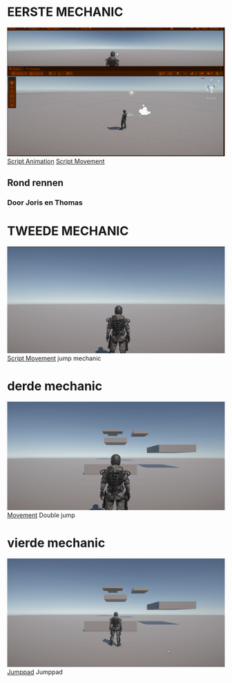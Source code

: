 # EERSTE MECHANIC
![RUN MECHANIC](RUNMECHANIC.gif)
[Script Animation](Assets/Assets/Scripts/Animate.cs)
[Script Movement](Assets/Assets/Scripts/Movement.cs)
## Rond rennen
### Door Joris en Thomas
# TWEEDE MECHANIC
![Mechanic2](Mechanic2.gif)
[Script Movement](Assets/Assets/Scripts/Movement.cs)
jump mechanic
# derde mechanic
![Mechanic3](Mechanic%203.gif)
[Movement](Assets/Assets/Scripts/Movement.cs)
Double jump
# vierde mechanic
![Mechanic4](Mechanic%204.gif)
[Jumppad](Assets/Assets/Scripts/Jump%20Pad.cs)
Jumppad